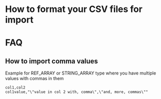 # How to format your CSV files for import

# FAQ

## How to import comma values

Example for REF_ARRAY or STRING_ARRAY type where you have multiple values with commas in them

```
col1,col2
col1value,"\"value in col 2 with, comma\",\"and, more, commas\""
```